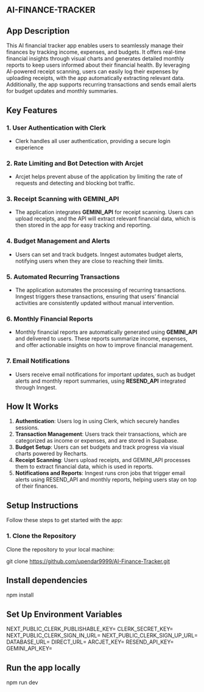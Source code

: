 ## AI-FINANCE-TRACKER

## App Description

This AI financial tracker app enables users to seamlessly manage their finances by tracking income, expenses, and budgets. It offers real-time financial insights through visual charts and generates detailed monthly reports to keep users informed about their financial health. By leveraging AI-powered receipt scanning, users can easily log their expenses by uploading receipts, with the app automatically extracting relevant data. Additionally, the app supports recurring transactions and sends email alerts for budget updates and monthly summaries.

## Key Features

### 1. **User Authentication with Clerk**

- Clerk handles all user authentication, providing a secure login experience

### 2. **Rate Limiting and Bot Detection with Arcjet**

- Arcjet helps prevent abuse of the application by limiting the rate of requests and detecting and blocking bot traffic.

### 3. **Receipt Scanning with GEMINI_API**

- The application integrates **GEMINI_API** for receipt scanning. Users can upload receipts, and the API will extract relevant financial data, which is then stored in the app for easy tracking and reporting.

### 4. **Budget Management and Alerts**

- Users can set and track budgets. Inngest automates budget alerts, notifying users when they are close to reaching their limits.

### 5. **Automated Recurring Transactions**

- The application automates the processing of recurring transactions. Inngest triggers these transactions, ensuring that users’ financial activities are consistently updated without manual intervention.

### 6. **Monthly Financial Reports**

- Monthly financial reports are automatically generated using **GEMINI_API** and delivered to users. These reports summarize income, expenses, and offer actionable insights on how to improve financial management.

### 7. **Email Notifications**

- Users receive email notifications for important updates, such as budget alerts and monthly report summaries, using **RESEND_API** integrated through Inngest.

## How It Works

1. **Authentication**: Users log in using Clerk, which securely handles sessions.
2. **Transaction Management**: Users track their transactions, which are categorized as income or expenses, and are stored in Supabase.
3. **Budget Setup**: Users can set budgets and track progress via visual charts powered by Recharts.
4. **Receipt Scanning**: Users upload receipts, and GEMINI_API processes them to extract financial data, which is used in reports.
5. **Notifications and Reports**: Inngest runs cron jobs that trigger email alerts using RESEND_API and monthly reports, helping users stay on top of their finances.

## Setup Instructions

Follow these steps to get started with the app:

### 1. Clone the Repository

Clone the repository to your local machine:

git clone https://github.com/upendar9999/AI-Finance-Tracker.git

## Install dependencies

npm install

## Set Up Environment Variables

NEXT_PUBLIC_CLERK_PUBLISHABLE_KEY=
CLERK_SECRET_KEY=
NEXT_PUBLIC_CLERK_SIGN_IN_URL=
NEXT_PUBLIC_CLERK_SIGN_UP_URL=
DATABASE_URL=
DIRECT_URL=
ARCJET_KEY=
RESEND_API_KEY=
GEMINI_API_KEY=

## Run the app locally

npm run dev
